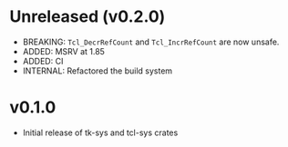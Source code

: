 # Unreleased (v0.2.0)
- BREAKING: `Tcl_DecrRefCount` and `Tcl_IncrRefCount` are now unsafe.
- ADDED: MSRV at 1.85
- ADDED: CI
- INTERNAL: Refactored the build system

# v0.1.0
- Initial release of tk-sys and tcl-sys crates
